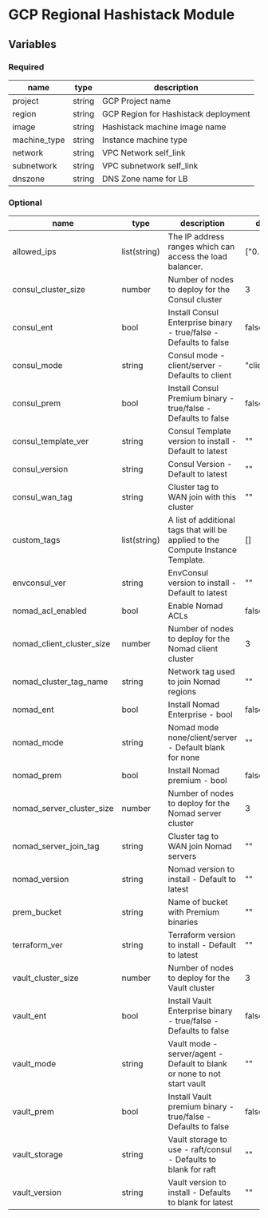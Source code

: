 # GCP Regional Hashistack Module

## Variables

### Required

| name         | type   | description                          |
| ------------ | ------ | ------------------------------------ |
| project      | string | GCP Project name                     |
| region       | string | GCP Region for Hashistack deployment |
| image        | string | Hashistack machine image name        |
| machine_type | string | Instance machine type                |
| network      | string | VPC Network self_link                |
| subnetwork   | string | VPC subnetwork self_link             |
| dnszone      | string | DNS Zone name for LB                 |

### Optional

| name                      | type         | description                                                                      | default       |
| ------------------------- | ------------ | -------------------------------------------------------------------------------- | ------------- |
| allowed_ips               | list(string) | The IP address ranges which can access the load balancer.                        | ["0.0.0.0/0"] |
| consul_cluster_size       | number       | Number of nodes to deploy for the Consul cluster                                 | 3             |
| consul_ent                | bool         | Install Consul Enterprise binary - true/false - Defaults to false                | false         |
| consul_mode               | string       | Consul mode - client/server - Defaults to client                                 | "client"      |
| consul_prem               | bool         | Install Consul Premium binary - true/false - Defaults to false                   | false         |
| consul_template_ver       | string       | Consul Template version to install - Default to latest                           | ""            |
| consul_version            | string       | Consul Version - Default to latest                                               | ""            |
| consul_wan_tag            | string       | Cluster tag to WAN join with this cluster                                        | ""            |
| custom_tags               | list(string) | A list of additional tags that will be applied to the Compute Instance Template. | []            |
| envconsul_ver             | string       | EnvConsul version to install - Default to latest                                 | ""            |
| nomad_acl_enabled         | bool         | Enable Nomad ACLs                                                                | false         |
| nomad_client_cluster_size | number       | Number of nodes to deploy for the Nomad client cluster                           | 3             |
| nomad_cluster_tag_name    | string       | Network tag used to join Nomad regions                                           | ""            |
| nomad_ent                 | bool         | Install Nomad Enterprise - bool                                                  | false         |
| nomad_mode                | string       | Nomad mode none/client/server - Default blank for none                           | ""            |
| nomad_prem                | bool         | Install Nomad premium - bool                                                     | false         |
| nomad_server_cluster_size | number       | Number of nodes to deploy for the Nomad server cluster                           | 3             |
| nomad_server_join_tag     | string       | Cluster tag to WAN join Nomad servers                                            | ""            |
| nomad_version             | string       | Nomad version to install - Default to latest                                     | ""            |
| prem_bucket               | string       | Name of bucket with Premium binaries                                             | ""            |
| terraform_ver             | string       | Terraform version to install - Default to latest                                 | ""            |
| vault_cluster_size        | number       | Number of nodes to deploy for the Vault cluster                                  | 3             |
| vault_ent                 | bool         | Install Vault Enterprise binary - true/false - Defaults to false                 | false         |
| vault_mode                | string       | Vault mode - server/agent - Default to blank or none to not start vault          | ""            |
| vault_prem                | bool         | Install Vault premium binary - true/false - Defaults to false                    | false         |
| vault_storage             | string       | Vault storage to use - raft/consul - Defaults to blank for raft                  | ""            |
| vault_version             | string       | Vault version to install - Defaults to blank for latest                          | ""            |
